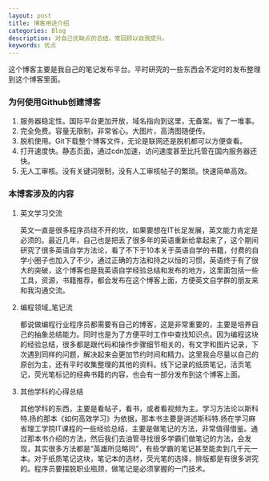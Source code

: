```yaml
---
layout: post
title: 博客用途介绍
categories: Blog
description: 对自己优缺点的总结，常回顾以自我提升。
keywords: 优点
---
```


这个博客主要是我自己的笔记发布平台。平时研究的一些东西会不定时的发布整理到这个博客里面。

### 为何使用Github创建博客

1. 服务器稳定性。国际平台更加开放，域名指向到这里，无备案。省了一堆事。
2. 完全免费。容量无限制，非常省心。大图片，高清图随便传。
3. 脱机使用。Git下载整个博客文件，无论是联网还是脱机都可以方便查看。
4. 打开速度快。静态页面，通过cdn加速，访问速度甚至比托管在国内服务器还快。
5. 无人工审核。没有关键词限制，没有人工审核帖子的繁琐。快速简单高效。

### 本博客涉及的内容

1. 英文学习交流

   英文一直是很多程序员绕不开的坎，如果要想在IT长足发展，英文能力肯定是必须的。最近几年，自己也是把丢了很多年的英语重新给拿起来了，这个期间研究了很多英语自学方法论，看了不下于10本关于英语自学的书籍，付费的自学小圈子也加入了不少，通过正确的方法和持之以恒的习惯，英语终于有了很大的突破，这个博客也是我英语自学经验总结和发布的地方，这里面包括一些工具，资源，书籍推荐，都会发布在这个博客上面，方便英文自学群的朋友来和我沟通交流。

2. 编程领域_笔记流

   都说做编程行业程序员都需要有自己的博客，这是非常重要的，主要是培养自己的抽象总结能力。同时也是为了方便平时工作中查找知识点。因为编程这块的经验总结，很多都是跟代码和操作步骤细节相关的，有文字和图片记录，下次遇到同样的问题，解决起来会更加节约时间和精力。这里我会尽量以自己的原创为主，还有平时收集整理的其他的资料。线下记录的纸质笔记，活页笔记，荧光笔标记的经典书籍的内容，也会有一部分发布到这个博客上面。
   
3. 其他学科的心得总结

   其他学科的东西，主要是看帖子，看书，或者看视频为主。学习方法论以斯科特.扬的那本《如何高效学习》为依据，那本书主要是讲述斯科特.扬在学习麻省理工学院IT课程的一些经验总结，主要是做笔记的方法，非常值得借鉴。通过那本书介绍的方法，然后我们去油管寻找很多学霸们做笔记的方法，会发现，其实很多方法都是“英雄所见略同”，有些学霸的笔记甚至能卖到几千元一本。对于纸质笔记这块，笔记本的选材，荧光笔的选择，排版都是有很多讲究的。程序员要摆脱职业瓶颈，做笔记是必须掌握的一门技术。

